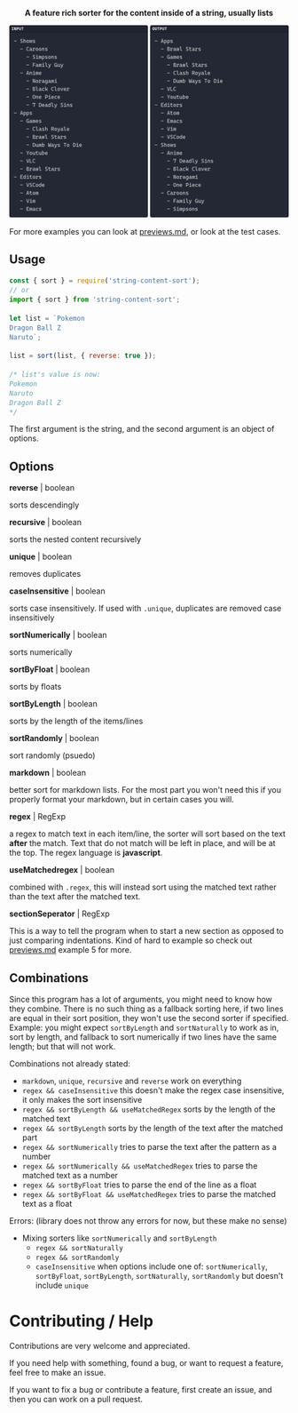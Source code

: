 <p align="center"><b>A feature rich sorter for the content inside of a string, usually lists</b></p>

![Example](general-example.png)

For more examples you can look at [previews.md](../previews.md), or look at the test cases.

## Usage

```js
const { sort } = require('string-content-sort');
// or
import { sort } from 'string-content-sort';

let list = `Pokemon
Dragon Ball Z
Naruto`;

list = sort(list, { reverse: true });

/* list's value is now:
Pokemon
Naruto
Dragon Ball Z 
*/
```

The first argument is the string, and the second argument is an object of options.

## Options

**reverse** | boolean

sorts descendingly

**recursive** | boolean

sorts the nested content recursively

**unique** | boolean

removes duplicates

**caseInsensitive** | boolean

sorts case insensitively. If used with `.unique`, duplicates are removed case insensitively

**sortNumerically** | boolean

sorts numerically

**sortByFloat** | boolean

sorts by floats

**sortByLength** | boolean

sorts by the length of the items/lines

**sortRandomly** | boolean

sort randomly (psuedo)

**markdown** | boolean

better sort for markdown lists. For the most part you won't need this if you properly format your markdown, but in certain cases you will.

**regex** | RegExp

a regex to match text in each item/line, the sorter will sort based on the text **after** the match. Text that do not match will be left in place, and will be at the top. The regex language is **javascript**.

**useMatchedregex** | boolean

combined with `.regex`, this will instead sort using the matched text rather than the text after the matched text.

**sectionSeperator** | RegExp

This is a way to tell the program when to start a new section as opposed to just comparing indentations. Kind of hard to example so check out [previews.md](../previws.md) example 5 for more.

## Combinations

Since this program has a lot of arguments, you might need to know how they
combine. There is no such thing as a fallback sorting here, if two lines are
equal in their sort position, they won't use the second sorter if specified.
Example: you might expect `sortByLength` and `sortNaturally` to work as in, sort by length, and fallback to
sort numerically if two lines have the same length; but that will not work.

Combinations not already stated:

<!-- prettier-ignore -->
- `markdown`, `unique`, `recursive` and `reverse` work on everything
- `regex && caseInsensitive` this doesn't make the regex case insensitive, it only makes the sort insensitive
- `regex && sortByLength && useMatchedRegex` sorts by the length of the matched text
- `regex && sortByLength` sorts by the length of the text after the matched part
- `regex && sortNumerically` tries to parse the text after the pattern as a number
- `regex && sortNumerically && useMatchedRegex` tries to parse the matched text as a number
- `regex && sortByFloat` tries to parse the end of the line as a float
- `regex && sortByFloat && useMatchedRegex` tries to parse the matched text as a float

Errors: (library does not throw any errors for now, but these make no sense)

<!-- prettier-ignore -->
- Mixing sorters like `sortNumerically` and `sortByLength`
  - `regex && sortNaturally` 
  - `regex && sortRandomly` 
  - `caseInsensitive` when options include one of: `sortNumerically`, `sortByFloat`, `sortByLength`,
`sortNaturally`, `sortRandomly` but doesn't include `unique`

# Contributing / Help

Contributions are very welcome and appreciated.

If you need help with something, found a bug, or want to request a feature,
feel free to make an issue.

If you want to fix a bug or contribute a feature, first create an issue, and
then you can work on a pull request.
